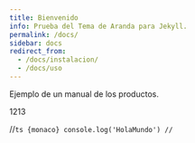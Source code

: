 ```yaml
---
title: Bienvenido
info: Prueba del Tema de Aranda para Jekyll.
permalink: /docs/
sidebar: docs
redirect_from:
  - /docs/instalacion/
  - /docs/uso
---
```


Ejemplo de un manual de los productos.

1213


//```ts {monaco}
console.log('HolaMundo')
//```
